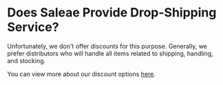 # Does Saleae Provide Drop-Shipping Service?

Unfortunately, we don't offer discounts for this purpose. Generally, we prefer distributors who will handle all items related to shipping, handling, and stocking.

You can view more about our discount options [here](https://blog.saleae.com/saleae-discounts/).


